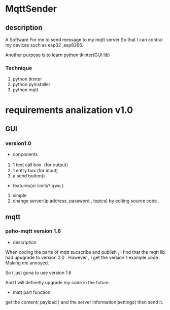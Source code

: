 # MqttSender

## description

A Software For me to send message to my mqtt server
So that I can contral my devices such as esp32 ,esp8266.

Another purpose is to learn python tkinter(GUI lib)

### Technique

1. python tkinter
2. python pyinstaller
3. python mqtt

# requirements analization v1.0

## GUI

### version1.0

* conponents

1. 1 text call box（for output）
2. 1 entry box (for input)
3. a send button()

* features(or limits? qwq )

1. simple
2. change server(ip address, password , topics) by editing source code .

## mqtt

### paho-mqtt version 1.6

* description

When coding the parts of mqtt sucscribe and publish , I find that the mqtt lib had upugrade to version 2.0 . However , I get the version 1 example code . Making me annoyed. 

So i just gona to use version 1.6

And I will definetly upgrade my code in the future.

* matt part function

get the content( payload ) and the server information(settings)  then send it.
